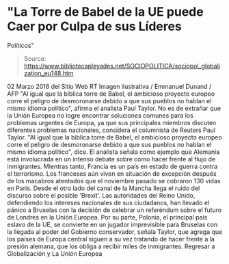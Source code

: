 # "La Torre de Babel de la UE puede Caer por Culpa de sus Líderes 
Políticos"

> Source: https://www.bibliotecapleyades.net/SOCIOPOLITICA/sociopol_globalization_eu148.htm

02 Marzo 2016
del Sitio Web RT
Imagen ilustrativa / Emmanuel Dunand / AFP
"Al igual que la bíblica torre de Babel,
el ambicioso proyecto europeo
corre el peligro de desmoronarse
debido a que sus pueblos
no hablan el mismo idioma político",
afirma el analista Paul Taylor.
No es de extrañar que la Unión Europea no logre encontrar soluciones comunes para los problemas urgentes de Europa, ya que sus principales miembros discuten diferentes problemas nacionales, considera el columnista de Reuters Paul Taylor.
"Al igual que la bíblica torre de Babel, el ambicioso proyecto europeo corre el peligro de desmoronarse debido a que sus pueblos no hablan el mismo idioma político", dice.
El analista señala como ejemplo que Alemania está involucrada en un intenso debate sobre cómo hacer frente al flujo de inmigrantes. Mientras tanto, Francia es un país en estado de guerra contra el terrorismo. Los franceses aún viven en situación de excepción después de los macabros atentados que el noviembre pasado se cobraron 130 vidas en París. Desde el otro lado del canal de la Mancha llega el ruido del discurso sobre el posible 'Brexit'.
Las autoridades del Reino Unido, defendiendo los intereses nacionales de sus ciudadanos, han llevado el pánico a Bruselas con la decisión de celebrar un referéndum sobre el futuro de Londres en la Unión Europea. Por su parte, Polonia, el principal país eslavo de la UE, se convierte en un jugador imprevisible para Bruselas con la llegada al poder del Gobierno conservador, señala Taylor, que agrega que los países de Europa central siguen a su vez tratando de hacer frente a la presión alemana, que los obliga a recibir miles de inmigrantes.
Regresar a Globalización y La Unión Europea
